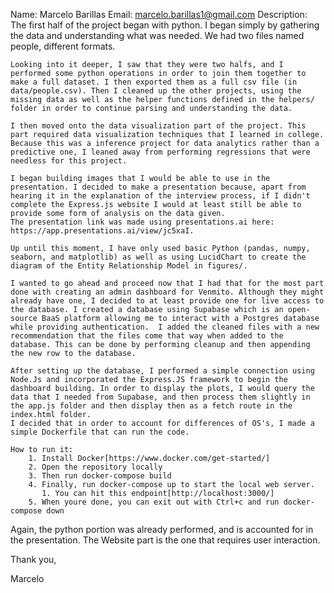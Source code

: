 Name: Marcelo Barillas
Email: marcelo.barillas1@gmail.com
Description:
    The first half of the project began with python. I began simply by gathering the data and understanding what was needed. We had two files named people, different formats. 
    
    Looking into it deeper, I saw that they were two halfs, and I performed some python operations in order to join them together to make a full dataset. I then exported them as a full csv file (in data/people.csv). Then I cleaned up the other projects, using the missing data as well as the helper functions defined in the helpers/ folder in order to continue parsing and understanding the data. 

    I then moved onto the data visualization part of the project. This part required data visualization techniques that I learned in college. Because this was a inference project for data analytics rather than a predictive one, I leaned away from performing regressions that were needless for this project. 

    I began building images that I would be able to use in the presentation. I decided to make a presentation because, apart from hearing it in the explanation of the interview process, if I didn't complete the Express.js website I would at least still be able to provide some form of analysis on the data given. 
    The presentation link was made using presentations.ai here: https://app.presentations.ai/view/jc5xaI.

    Up until this moment, I have only used basic Python (pandas, numpy, seaborn, and matplotlib) as well as using LucidChart to create the diagram of the Entity Relationship Model in figures/.

    I wanted to go ahead and proceed now that I had that for the most part done with creating an admin dashboard for Venmito. Although they might already have one, I decided to at least provide one for live access to the database. I created a database using Supabase which is an open-source BaaS platform allowing me to interact with a Postgres database while providing authentication.  I added the cleaned files with a new recommendation that the files come that way when added to the database. This can be done by performing cleanup and then appending the new row to the database.

    After setting up the database, I performed a simple connection using Node.Js and incorporated the Express.JS framework to begin the dashboard building. In order to display the plots, I would query the data that I needed from Supabase, and then process them slightly in the app.js folder and then display then as a fetch route in the index.html folder. 
    I decided that in order to account for differences of OS's, I made a simple Dockerfile that can run the code. 

    How to run it:
        1. Install Docker[https://www.docker.com/get-started/]
        2. Open the repository locally
        3. Then run docker-compose build
        4. Finally, run docker-compose up to start the local web server.
           1. You can hit this endpoint[http://localhost:3000/]
        5. When youre done, you can exit out with Ctrl+c and run docker-compose down
   
   Again, the python portion was already performed, and is accounted for in the presentation. The Website part is the one that requires user interaction. 


Thank you,

Marcelo
